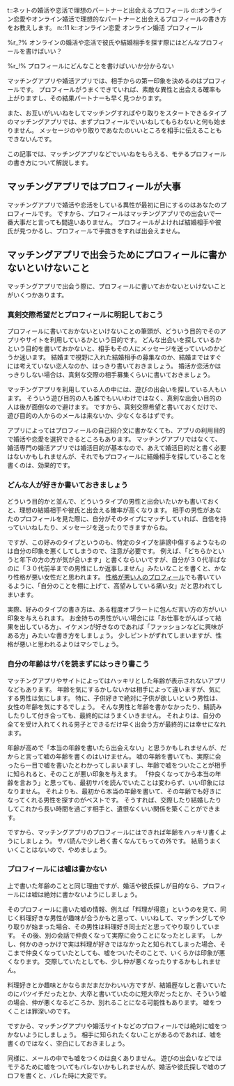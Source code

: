 t::ネットの婚活や恋活で理想のパートナーと出会えるプロフィール
d::オンライン恋愛やオンライン婚活で理想的なパートナーと出会えるプロフィールの書き方をお教えします。
n::11
k::オンライン恋愛 オンライン婚活 プロフィール


%r_?%
オンラインの婚活や恋活で彼氏や結婚相手を探す際にはどんなプロフィールを書けばいい？

%r_!%
プロフィールにどんなことを書けばいいか分からない

マッチングアプリや婚活アプリでは、相手からの第一印象を決めるのはプロフィールです。
プロフィールがうまくできていれば、素敵な異性と出会える確率も上がりますし、その結果パートナーも早く見つかります。

また、お互いがいいねをしてマッチングすればやり取りをスタートできるタイプのマッチングアプリでは、まずプロフィールでいいねしてもらわないと何も始まりません。
メッセージのやり取りであなたのいいところを相手に伝えることもできないんです。

この記事では、マッチングアプリなどでいいねをもらえる、モテるプロフィールの書き方について解説します。

## マッチングアプリではプロフィールが大事

マッチングアプリで婚活や恋活をしている異性が最初に目にするのはあなたのプロフィールです。
ですから、プロフィールはマッチングアプリでの出会いで一番大事だと言っても間違いありません。
プロフィールがよければ結婚相手や彼氏が見つかるし、プロフィールで手抜きをすれば出会えません。

## マッチングアプリで出会うためにプロフィールに書かないといけないこと

マッチングアプリで出会う際に、プロフィールに書いておかないといけないことがいくつかあります。

### 真剣交際希望だとプロフィールに明記しておこう

プロフィールに書いておかないといけないことの筆頭が、どういう目的でそのアプリやサイトを利用しているかという目的です。
どんな出会いを探しているかという目的を書いておかないと、相手もその人にメッセージを送っていいのかどうか迷います。
結婚まで視野に入れた結婚相手の募集なのか、結婚まではすぐには考えていない恋人なのか、はっきり書いておきましょう。
婚活か恋活かはっきりしない場合は、真剣な交際の相手募集くらいに書いておきましょう。

マッチングアプリを利用している人の中には、遊びの出会いを探している人もいます。
そういう遊び目的の人も誰でもいいわけではなく、真剣な出会い目的の人は後が面倒なので避けます。
ですから、真剣交際希望と書いておくだけで、遊び目的の人からのメールは来ないか、少なくなるはずです。

アプリによってはプロフィールの自己紹介文に書かなくても、アプリの利用目的で婚活や恋愛を選択できるところもあります。
マッチングアプリではなくて、婚活専門の婚活アプリでは婚活目的が基本なので、あえて婚活目的だと書く必要はないかもしれませんが、それでもプロフィールに結婚相手を探していることを書くのは、効果的です。

### どんな人が好きか書いておきましょう

どういう目的かと並んで、どういうタイプの男性と出会いたいかも書いておくと、理想の結婚相手や彼氏と出会える確率が高くなります。
相手の男性があなたのプロフィールを見た際に、自分がそのタイプにマッチしていれば、自信を持っていいねしたり、メッセージを送ったりできますからね。

ですが、この好みのタイプというのも、特定のタイプを誹謗中傷するようなものは自分の印象を悪くしてしまうので、注意が必要です。
例えば、「どちらかというと年下の方の方が気が合います」と書くならいいですが、自分が３０代半ばなのに「３０代前半までの男性にしか返事しません」みたいなことを書くと、かなり性格が悪い女性だと思われます。
[性格が悪い人のプロフィール](how_to_choice.md)でも書いているように、「自分のことを棚に上げて、高望みしている痛い女」だと思われてしまいます。

実際、好みのタイプの書き方は、ある程度オブラートに包んだ言い方の方がいい印象を与えられます。
お金持ちの男性がいい場合には「お仕事をがんばって結果を出している方」、イケメンが好きなのであれば「ファッションなどに興味がある方」みたいな書き方をしましょう。
少しピントがずれてしまいますが、性格が悪いと思われるよりはマシでしょう。

### 自分の年齢はサバを読まずにはっきり書こう

マッチングアプリやサイトによってはハッキリとした年齢が表示されないアプリなどもあります。
年齢を気にするかしないかは相手によって違いますが、気にする男性は気にします。
特に、子供好きで絶対に子供が欲しいという男性は、女性の年齢を気にするでしょう。
そんな男性と年齢を書かなかったり、鯖読みしたりして付き合っても、最終的にはうまくいきません。
それよりは、自分の全てを受け入れてくれる男子とできるだけ早く出会う方が最終的には幸せになれます。

年齢が高めで「本当の年齢を書いたら出会えない」と思うかもしれませんが、だからと言って嘘の年齢を書くのはいけません。
嘘の年齢を書いても、実際に会ったら一目で嘘を書いたとわかってしまいますし、年齢で嘘をついたことが相手に知られると、そのことが悪い印象を与えます。
「仲良くなってから本当の年齢を言おう」と思っても、最初サバを読んでいたことは変わらず、いい印象にはなりません。
それよりも、最初から本当の年齢を書いて、その年齢でも好きになってくれる男性を探すのがベストです。
そうすれば、交際したり結婚したりしてこれから長い時間を過ごす相手と、遺恨なくいい関係を築くことができます。

ですから、マッチングアプリのプロフィールにはできれば年齢をハッキリ書くようにしましょう。
サバ読んで少し若く書くなんてもっての外です。
結局うまくいくことはないので、やめましょう。

### プロフィールには嘘は書かない

上で書いた年齢のことと同じ理由ですが、婚活や彼氏探しが目的なら、プロフィールには嘘は絶対に書かないようにしましょう。

そのプロフィールに書いた嘘の情報、例えば「料理が得意」というのを見て、同じく料理好きな男性が趣味が合うかもと思って、いいねして、マッチングしてやり取りが始まった場合、その男性は料理好き同士だと思ってやり取りしています。
その後、別の会話で仲良くなって実際に会うことになったとします。
しかし、何かのきっかけで実は料理が好きではなかったと知られてしまった場合、そこまで仲良くなっていたとしても、嘘をついたそのことで、いくらかは印象が悪くなります。
交際していたとしても、少し仲が悪くなったりするかもしれません。

料理好きとか趣味とかならまだまだかわいい方ですが、結婚歴なしと書いていたのにバツイチだったとか、大卒と書いていたのに短大卒だったとか、そういう嘘の場合、仲が悪くなるどころか、別れることになる可能性もあります。
嘘をつくことは罪深いのです。

ですから、マッチングアプリや婚活サイトなどのプロフィールでは絶対に嘘をつかないようにしましょう。
相手に知られたくないことがあるのであれば、嘘を書くのではなく、空白にしておきましょう。

同様に、メールの中でも嘘をつくのは良くありません。
遊びの出会いなどではモテるために嘘をついてもバレないかもしれませんが、婚活や彼氏探しで嘘のプロフを書くと、バレた時に大変です。


